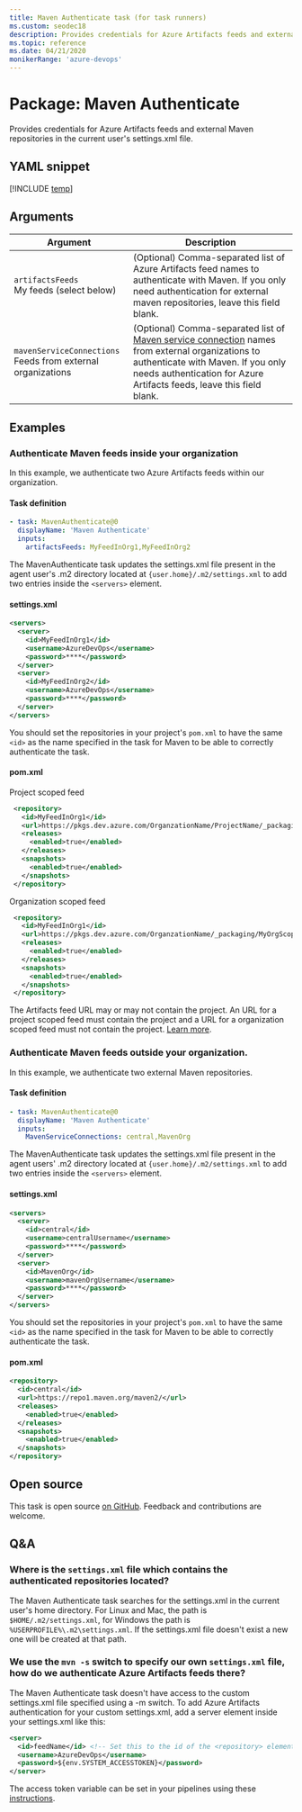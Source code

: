 ```yaml
---
title: Maven Authenticate task (for task runners)
ms.custom: seodec18
description: Provides credentials for Azure Artifacts feeds and external Maven repositories.
ms.topic: reference
ms.date: 04/21/2020
monikerRange: 'azure-devops'
---
```


# Package: Maven Authenticate

Provides credentials for Azure Artifacts feeds and external Maven repositories in the current user's settings.xml file.

## YAML snippet

[!INCLUDE [temp](../includes/yaml/MavenAuthenticateV0.md)]

## Arguments

| Argument | Description |
| ---------| ----------- |
| `artifactsFeeds`<br/>My feeds (select below) | (Optional) Comma-separated list of Azure Artifacts feed names to authenticate with Maven. If you only need authentication for external maven repositories, leave this field blank. |
| `mavenServiceConnections`<br/>Feeds from external organizations | (Optional) Comma-separated list of <a href="~/pipelines/library/service-endpoints.md#sep-maven" data-raw-source="[Maven service connection](~/pipelines/library/service-endpoints.md#sep-maven)">Maven service connection</a> names from external organizations to authenticate with Maven. If you only needs authentication for Azure Artifacts feeds, leave this field blank.|

## Examples

### Authenticate Maven feeds inside your organization

In this example, we authenticate two Azure Artifacts feeds within our organization. 

#### Task definition

```YAML
- task: MavenAuthenticate@0
  displayName: 'Maven Authenticate'
  inputs:
    artifactsFeeds: MyFeedInOrg1,MyFeedInOrg2
```

The MavenAuthenticate task updates the settings.xml file present in the agent user's .m2 directory located at `{user.home}/.m2/settings.xml` to add two entries inside the `<servers>` element.

#### settings.xml

```XML
<servers>
  <server>
    <id>MyFeedInOrg1</id>
    <username>AzureDevOps</username>
    <password>****</password>
  </server>
  <server>
    <id>MyFeedInOrg2</id>
    <username>AzureDevOps</username>
    <password>****</password>
  </server>
</servers>
```

You should set the repositories in your project's `pom.xml` to have the same `<id>` as the name specified in the task for Maven to be able to correctly authenticate the task.

#### pom.xml 

Project scoped feed
```XML
 <repository>
   <id>MyFeedInOrg1</id>
   <url>https://pkgs.dev.azure.com/OrganzationName/ProjectName/_packaging/MyProjectScopedFeed1/Maven/v1</url>
   <releases>
     <enabled>true</enabled>
   </releases>
   <snapshots>
     <enabled>true</enabled>
   </snapshots>
 </repository>
```

Organization scoped feed
```XML
 <repository>
   <id>MyFeedInOrg1</id>
   <url>https://pkgs.dev.azure.com/OrganzationName/_packaging/MyOrgScopedFeed1/Maven/v1</url>
   <releases>
     <enabled>true</enabled>
   </releases>
   <snapshots>
     <enabled>true</enabled>
   </snapshots>
 </repository>
```

The Artifacts feed URL may or may not contain the project. An URL for a project scoped feed must contain the project and a URL for a organization scoped feed must not contain the project. [Learn more](../../../artifacts/feeds/project-scoped-feeds.md).

### Authenticate Maven feeds outside your organization.

In this example, we authenticate two external Maven repositories. 

#### Task definition

```YAML
- task: MavenAuthenticate@0
  displayName: 'Maven Authenticate'
  inputs:
    MavenServiceConnections: central,MavenOrg
```

The MavenAuthenticate task updates the settings.xml file present in the agent users' .m2 directory located at `{user.home}/.m2/settings.xml` to add two entries inside the `<servers>` element.

#### settings.xml

```XML
<servers>
  <server>
    <id>central</id>
    <username>centralUsername</username>
    <password>****</password>
  </server>
  <server>
    <id>MavenOrg</id>
    <username>mavenOrgUsername</username>
    <password>****</password>
  </server>
</servers>
```

You should set the repositories in your project's `pom.xml` to have the same `<id>` as the name specified in the task for Maven to be able to correctly authenticate the task.

#### pom.xml

```XML
<repository>
  <id>central</id>
  <url>https://repo1.maven.org/maven2/</url>
  <releases>
    <enabled>true</enabled>
  </releases>
  <snapshots>
    <enabled>true</enabled>
  </snapshots>
</repository>
```

## Open source

This task is open source [on GitHub](https://github.com/Microsoft/azure-pipelines-tasks). Feedback and contributions are welcome.

## Q&A

<!-- BEGINSECTION class="md-qanda" -->

### Where is the `settings.xml` file which contains the authenticated repositories located?

The Maven Authenticate task searches for the settings.xml in the current user's home directory. For Linux and Mac, the path is `$HOME/.m2/settings.xml`, for Windows the path is `%USERPROFILE%\.m2\settings.xml`. If the settings.xml file doesn't exist a new one will be created at that path.

### We use the `mvn -s` switch to specify our own `settings.xml` file, how do we authenticate Azure Artifacts feeds there?

The Maven Authenticate task doesn't have access to the custom settings.xml file specified using a -m switch. To add Azure Artifacts authentication for your custom settings.xml, add a server element inside your settings.xml like this:

```XML
<server>
  <id>feedName</id> <!-- Set this to the id of the <repository> element inside your pom.xml file. -->
  <username>AzureDevOps</username>
  <password>${env.SYSTEM_ACCESSTOKEN}</password>
</server>
```

The access token variable can be set in your pipelines using these [instructions](https://go.microsoft.com/fwlink/?linkid=2100801).

<!-- ENDSECTION -->
